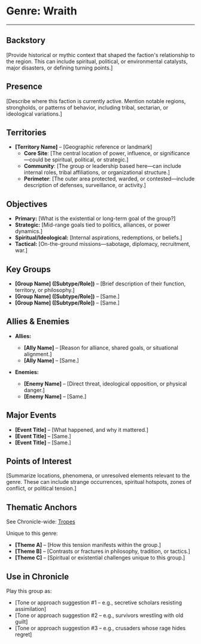 # Genre: Wraith

---

## Backstory

[Provide historical or mythic context that shaped the faction's relationship to the region. This can include spiritual, political, or environmental catalysts, major disasters, or defining turning points.]

## Presence

[Describe where this faction is currently active. Mention notable regions, strongholds, or patterns of behavior, including tribal, sectarian, or ideological variations.]

## Territories

- **[Territory Name]** – [Geographic reference or landmark]  
  - **Core Site**: [The central location of power, influence, or significance—could be spiritual, political, or strategic.]  
  - **Community**: [The group or leadership based here—can include internal roles, tribal affiliations, or organizational structure.]  
  - **Perimeter**: [The outer area protected, warded, or contested—include description of defenses, surveillance, or activity.]

## Objectives

- **Primary:** [What is the existential or long-term goal of the group?]
- **Strategic:** [Mid-range goals tied to politics, alliances, or power dynamics.]
- **Spiritual/Ideological:** [Internal aspirations, redemptions, or beliefs.]
- **Tactical:** [On-the-ground missions—sabotage, diplomacy, recruitment, war.]

## Key Groups

- **[Group Name] ([Subtype/Role])** – [Brief description of their function, territory, or philosophy.]
- **[Group Name] ([Subtype/Role])** – [Same.]
- **[Group Name] ([Subtype/Role])** – [Same.]

## Allies & Enemies

- **Allies:**  
   - **[Ally Name]** – [Reason for alliance, shared goals, or situational alignment.]
   - **[Ally Name]** – [Same.]

- **Enemies:**  
   - **[Enemy Name]** – [Direct threat, ideological opposition, or physical danger.]
   - **[Enemy Name]** – [Same.]

## Major Events

- **[Event Title]** – [What happened, and why it mattered.]
- **[Event Title]** – [Same.]
- **[Event Title]** – [Same.]

## Points of Interest

[Summarize locations, phenomena, or unresolved elements relevant to the genre. These can include strange occurrences, spiritual hotspots, zones of conflict, or political tension.]

## Thematic Anchors

See Chronicle-wide: [Tropes](../Backstory/tropes.md)

Unique to this genre:

- **[Theme A]** – [How this tension manifests within the group.]
- **[Theme B]** – [Contrasts or fractures in philosophy, tradition, or tactics.]
- **[Theme C]** – [Spiritual or existential challenges unique to this group.]

## Use in Chronicle

Play this group as:

- [Tone or approach suggestion #1 – e.g., secretive scholars resisting assimilation]
- [Tone or approach suggestion #2 – e.g., survivors wrestling with old guilt]
- [Tone or approach suggestion #3 – e.g., crusaders whose rage hides regret]
